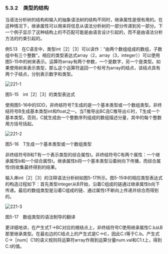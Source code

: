 ### 5.3.2　类型的结构

当语法分析树的结构和输入的抽象语法树的结构不同时，继承属性是很有用的。在这种情况下，继承属性可以用来将信息从语法分析树的一部分传递到另一部分。下一个例子显示了这种结构上的不匹配可能是由语言设计引起的，而不是由语法分析方法的约束引起的。

例5.13　在C语言中，类型int［2］［3］可以读作：“由两个数组组成的数组，子数组中有三个整数”。相应的类型表达式array（2，array（3，integer））可以使用图5-15中的树来表示。运算符array有两个参数，一个是数字，另一个是类型。如果使用树来表示类型，那么这个运算符返回一个标号为array的结点，该结点具有两个子结点，分别表示数字和类型。

![221-1](../Images/image04330.jpeg)

图5-15　int［2］［3］的类型表达式

使用图5-16中的SDD，非终结符号T生成的是一个基本类型或一个数组类型。非终结符号B生成基本类型int和float之一。当T推导出BC且C推导出∈时，T生成一个基本类型。否则，C就生成由一个整数序列组成的数组描述分量，其中的每个整数用方括号括起。

![221-2](../Images/image04331.jpeg)

图5-16　T生成一个基本类型或一个数组类型

非终结符号B和T有一个表示类型的综合属性t。非终结符号C有两个属性：一个继承属性b和一个综合属性t。继承属性b将一个基本类型沿着树向下传播，而综合属性t则收集最终得到的结果。

输入串int［2］［3］的注释语法分析树如图5-17所示。图5-15中的相应类型表达式的构造过程如下：首先类型integer从B开始，沿着C组成的链通过继承属性b向下传递。最后的数组类型是沿着C组成的链、通过属性t不断向上传递并综合而得到的。

![221-3](../Images/image04332.jpeg)

图5-17　数组类型的语法制导的翻译

更详细地讲，在产生式T→BC对应的根结点上，非终结符号C使用继承属性C.b从B那里继承类型。在最右边的C结点上的产生式是C→∈，因此C.t等于C.b。产生式C→［num］C1的语义规则将运算符array作用到运算分量num.val和C1.t上，得到C.t的值。